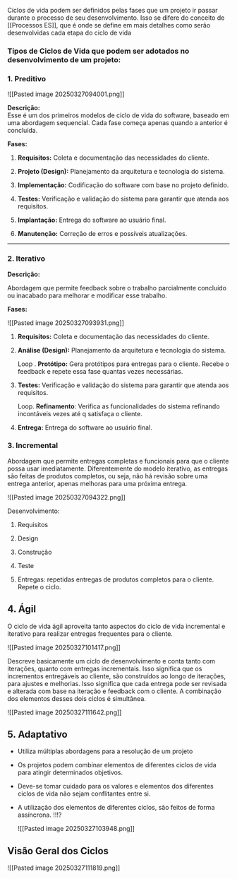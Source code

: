 Ciclos de vida podem ser definidos pelas fases que um projeto ir passar durante o processo de seu desenvolvimento.  Isso se difere do conceito de [[Processos ES]], que é onde se define em mais detalhes como serão desenvolvidas cada etapa do ciclo de vida

### Tipos de Ciclos de Vida que podem ser adotados no desenvolvimento de um projeto:
### 1.  Preditivo

![[Pasted image 20250327094001.png]]

**Descrição:**  
Esse é um dos primeiros modelos de ciclo de vida do software, baseado em uma abordagem sequencial. Cada fase começa apenas quando a anterior é concluída.

**Fases:**

1. **Requisitos:** Coleta e documentação das necessidades do cliente.
    
2. **Projeto (Design):** Planejamento da arquitetura e tecnologia do sistema.
    
3. **Implementação:** Codificação do software com base no projeto definido.
    
4. **Testes:** Verificação e validação do sistema para garantir que atenda aos requisitos.
    
5. **Implantação:** Entrega do software ao usuário final.
    
6. **Manutenção:** Correção de erros e possíveis atualizações.
    
---

### 2.  Iterativo

**Descrição:**  

Abordagem que permite feedback sobre o trabalho parcialmente concluído ou inacabado para melhorar e modificar esse trabalho.

**Fases:**

![[Pasted image 20250327093931.png]]

1. **Requisitos:** Coleta e documentação das necessidades do cliente.
    
2. **Análise (Design):** Planejamento da arquitetura e tecnologia do sistema.
	
	Loop . **Protótipo:** Gera protótipos para entregas para o cliente. Recebe o feedback e repete essa fase quantas vezes necessárias.
    
3. **Testes:** Verificação e validação do sistema para garantir que atenda aos requisitos.
	 
	 Loop. **Refinamento**: Verifica as funcionalidades do sistema refinando incontáveis vezes até q satisfaça o cliente.
	 
4. **Entrega:** Entrega do software ao usuário final.

### 3. Incremental 

Abordagem que permite entregas completas e funcionais para que o cliente possa usar imediatamente. Diferentemente do modelo iterativo, as entregas são feitas de produtos completos, ou seja, não há revisão sobre uma entrega anterior, apenas melhoras para uma próxima entrega.

![[Pasted image 20250327094322.png]]

Desenvolvimento:

1.  Requisitos
	
2. Design 
	
3. Construção
	
4. Teste
	
5. Entregas: repetidas entregas de produtos completos para o cliente. Repete o ciclo.

## 4. Ágil 

O ciclo de vida ágil aproveita tanto aspectos do ciclo de vida incremental e iterativo para realizar entregas frequentes para o cliente.

![[Pasted image 20250327101417.png]]

Descreve basicamente um ciclo de desenvolvimento e conta tanto com iterações, quanto com entregas incrementais. Isso significa que os incrementos entregáveis ao cliente, são construídos ao longo de iterações, para ajustes e melhorias. Isso significa que cada entrega pode ser revisada e alterada com base na iteração e feedback com o cliente. A combinação dos elementos desses dois ciclos é simultânea.

![[Pasted image 20250327111642.png]]
## 5.  Adaptativo

- Utiliza múltiplas abordagens para a resolução de um projeto 

- Os projetos podem combinar elementos de diferentes ciclos de vida para atingir determinados objetivos.

- Deve-se tomar cuidado para os valores e elementos dos diferentes ciclos de vida não sejam conflitantes entre si.

- A utilização dos elementos de diferentes ciclos, são feitos de forma assíncrona. !!!?

  ![[Pasted image 20250327103948.png]]

## Visão Geral dos Ciclos
![[Pasted image 20250327111819.png]]